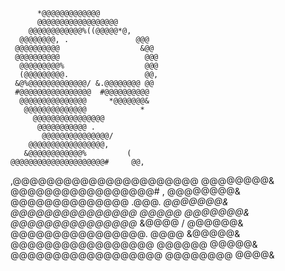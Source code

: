           *@@@@@@@@@@@@@              
          @@@@@@@@@@@@@@@@@@            
        @@@@@@@@@@@@%((@@@@@*@,         
      @@@@@@@@, .               @@@     
     @@@@@@@@@@                  &@@    
     @@@@@@@@@@                   @@@   
      @@@@@@@@@%                  @@@   
      (@@@@@@@@@.                 @@,   
     &@%@@@@@@@@@@@@@/ &.@@@@@@@@ @@    
     #@@@@@@@@@@@@@@@@  #@@@@@@@@@@     
      @@@@@@@@@@@@@@@     *@@@@@@@&     
       @@@@@@@@@@@@@@            *      
         @@@@@@@@@@@@@@@@               
          @@@@@@@@@@@ .                 
           @@@@@@@@@@@@@@@/             
        @@@@@@@@@@@@@@@@@,              
       &@@@@@@@@@@@@%         (         
    @@@@@@@@@@@@@@@@@@@@@#     @@,      
 ,@@@@@@@@@@@@@@@@@@@@@@       @@@@@@@@&
 @@@@@@@@@@@@@@@@@#     ,      @@@@@@@@&
 @@@@@@@@@@@@@@       .@@@.    *@@@@@@@&
 @@@@@@@@@@@@@@@      @@@@@     @@@@@@@&
 @@@@@@@@@@@@@@@*    &@@@@ /     @@@@@@&
 @@@@@@@@@@@@@@@@.    @@@@       &@@@@@&
 @@@@@@@@@@@@@@@@@    @@@@@@      @@@@@&
 @@@@@@@@@@@@@@@@@@   @@@@@@@@     @@@@&
